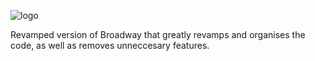 ![logo](https://github.com/ViggoSeerden/broadway-lite/assets/100349697/a9f35e56-e066-42d1-a439-178581c2a8e0)

Revamped version of Broadway that greatly revamps and organises the code, as well as removes unneccesary features.

